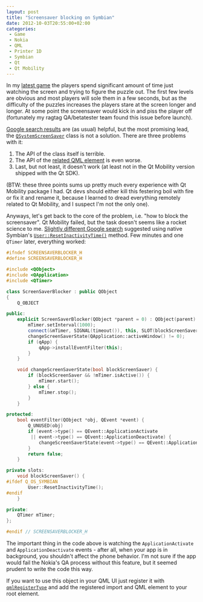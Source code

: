 ```yaml
---
layout: post
title: "Screensaver blocking on Symbian"
date: 2012-10-03T20:55:00+02:00
categories:
 - Game
 - Nokia
 - QML
 - Printer 1D
 - Symbian
 - Qt
 - Qt Mobility
---
```


In my [latest game](http://store.ovi.com/content/318428) the players spend significant amount of time just watching the screen and trying to figure the puzzle out. The first few levels are obvious and most players will sole them in a few seconds, but as the difficulty of the puzzles increases the players stare at the screen longer and longer. At some point the screensaver would kick in and piss the player off (fortunately my ragtag QA/betatester team found this issue before launch).

[Google search results](https://www.google.com/search?q=how+to+block+screensaver+symbian+qt) are (as usual) helpful, but the most promising lead, the [`QSystemScreenSaver`](http://doc.qt.digia.com/qtmobility/qsystemscreensaver.html) class is not a solution. There are three problems with it:


1. The API of the class itself is terrible.
1. The API of the [related QML element](http://doc.qt.digia.com/qtmobility/qml-screensaver.html) is even worse.
1. Last, but not least, it doesn't work (at least not in the Qt Mobility version shipped with the Qt SDK).

(BTW: these three points sums up pretty much every experience with Qt Mobility package I had. Qt devs should either kill this festering boil with fire or fix it and rename it, because I learned to dread everything remotely related to Qt Mobility, and I suspect I'm not the only one).

Anyways, let's get back to the core of the problem, i.e. "how to block the screensaver". Qt Mobility failed, but the task doesn't seems like a rocket science to me. [Slightly different Google search](https://www.google.com/search?q=how+to+block+screensaver+s60+c%2B%2B) suggested using native Symbian's [`User::ResetInactivityTime()`](http://library.developer.nokia.com/topic/Nokia_Belle_Developers_Library/GUID-C6E5F800-0637-419E-8FE5-1EBB40E725AA/GUID-C197C9A7-EA05-3F24-9854-542E984C612D.html#GUID-A98E1B31-00E0-3DF1-8D5A-8E815B073D81) method. Few minutes and one `QTimer` later, everything worked:

``` c++
#ifndef SCREENSAVERBLOCKER_H
#define SCREENSAVERBLOCKER_H

#include <QObject>
#include <QApplication>
#include <QTimer>

class ScreenSaverBlocker : public QObject
{
    Q_OBJECT

public:
    explicit ScreenSaverBlocker(QObject *parent = 0) : QObject(parent) {
        mTimer.setInterval(1000);
        connect(&mTimer, SIGNAL(timeout()), this, SLOT(blockScreenSaver()));
        changeScreenSaverState(QApplication::activeWindow() != 0);
        if (qApp) {
            qApp->installEventFilter(this);
        }
    }

    void changeScreenSaverState(bool blockScreenSaver) {
        if (blockScreenSaver && !mTimer.isActive()) {
            mTimer.start();
        } else {
            mTimer.stop();
        }
    }

protected:
    bool eventFilter(QObject *obj, QEvent *event) {
        Q_UNUSED(obj)
        if (event->type() == QEvent::ApplicationActivate
         || event->type() == QEvent::ApplicationDeactivate) {
            changeScreenSaverState(event->type() == QEvent::ApplicationActivate);
        }
        return false;
    }

private slots:
    void blockScreenSaver() {
#ifdef Q_OS_SYMBIAN
        User::ResetInactivityTime();
#endif
    }

private:
    QTimer mTimer;
};

#endif // SCREENSAVERBLOCKER_H
```

The important thing in the code above is watching the `ApplicationActivate` and `ApplicationDeactivate` events - after all, when your app is in background, you shouldn't affect the phone behavior. I'm not sure if the app would fail the Nokia's QA process without this feature, but it seemed prudent to write the code this way.

If you want to use this object in your QML UI just register it with [`qmlRegisterType`](http://doc.qt.digia.com/4.7/qdeclarativeengine.html#qmlRegisterType) and add the registered import and QML element to your root element.

